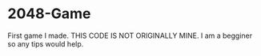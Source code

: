 # 2048-Game
First game I made. THIS CODE IS NOT ORIGINALLY MINE.
I am a begginer so any tips would help.
